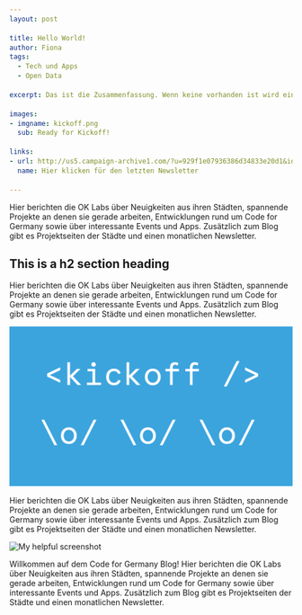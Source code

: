 ```yaml
---
layout: post

title: Hello World!
author: Fiona
tags: 
  - Tech und Apps
  - Open Data

excerpt: Das ist die Zusammenfassung. Wenn keine vorhanden ist wird einfach der Anfang des Contents unten verwendet. Anfang heisst bis zum ersten Absatz - also zwei aufeinander folgende Zeilenumbrüche.

images: 
- imgname: kickoff.png
  sub: Ready for Kickoff!

links:
- url: http://us5.campaign-archive1.com/?u=929f1e07936386d34833e20d1&id=3afb01d7bf&e=
  name: Hier klicken für den letzten Newsletter

---
```


Hier berichten die OK Labs über Neuigkeiten aus ihren Städten, spannende Projekte an denen sie gerade arbeiten, Entwicklungen rund um Code for Germany sowie über interessante Events und Apps. Zusätzlich zum Blog gibt es Projektseiten der Städte und einen monatlichen Newsletter.

This is a h2 section heading
----------------------------

Hier berichten die OK Labs über Neuigkeiten aus ihren Städten, spannende Projekte an denen sie gerade arbeiten, Entwicklungen rund um Code for Germany sowie über interessante Events und Apps. Zusätzlich zum Blog gibt es Projektseiten der Städte und einen monatlichen Newsletter.

![My helpful screenshot](/assets/blog/kickoff.png)

Hier berichten die OK Labs über Neuigkeiten aus ihren Städten, spannende Projekte an denen sie gerade arbeiten, Entwicklungen rund um Code for Germany sowie über interessante Events und Apps. Zusätzlich zum Blog gibt es Projektseiten der Städte und einen monatlichen Newsletter.

![My helpful screenshot](http://placehold.it/400x400)

Willkommen auf dem Code for Germany Blog! 
Hier berichten die OK Labs über Neuigkeiten aus ihren Städten, spannende Projekte an denen sie gerade arbeiten, Entwicklungen rund um Code for Germany sowie über interessante Events und Apps. Zusätzlich zum Blog gibt es Projektseiten der Städte und einen monatlichen Newsletter.




